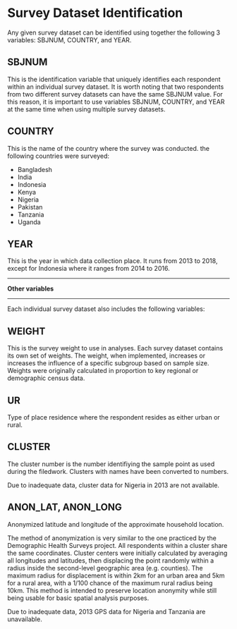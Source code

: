 # Survey Dataset Identification

Any given survey dataset can be identified using together the following 3 variables: SBJNUM, COUNTRY, and YEAR. 

## SBJNUM
This is the identification variable that uniquely identifies each respondent within an individual survey dataset.  It is worth noting that two respondents from two different survey datasets can have the same SBJNUM value. For this reason, it is important to use variables SBJNUM, COUNTRY, and YEAR at the same time when using multiple survey datasets.

## COUNTRY
This is the name of the country where the survey was conducted. the following countries were surveyed:

* Bangladesh
* India
* Indonesia
* Kenya
* Nigeria
* Pakistan
* Tanzania
* Uganda

## YEAR
This is the year in which data collection place. It runs from 2013 to 2018, except for Indonesia where it ranges from 2014 to 2016.

****
**Other variables**

****

Each individual survey dataset also includes the following variables:

## WEIGHT
This is the survey weight to use in analyses.  Each survey dataset contains its own set of weights. The weight, when implemented, increases or increases the influence of a specific subgroup based on sample size. Weights were originally calculated in proportion to key regional or demographic census data.

## UR
Type of place residence where the respondent resides as either urban or rural.

## CLUSTER
The cluster number is the number identifiying the sample point as used during the filedwork. Clusters with names have been converted to numbers.

Due to inadequate data, cluster data for Nigeria in 2013 are not available.

## ANON_LAT, ANON_LONG
Anonymized latitude and longitude of the approximate household location.

The method of anonymization is very similar to the one practiced by the Demographic Health Surveys project. All respondents within a cluster share the same coordinates. Cluster centers were initially calculated by averaging all longitudes and latitudes, then displacing the point randomly within a radius inside the second-level geographic area (e.g. counties). The maximum radius for displacement is within 2km for an urban area and 5km for a rural area, with a 1/100 chance of the maximum rural radius being 10km. This method is intended to preserve location anonymity while still being usable for basic spatial analysis purposes. 

Due to inadequate data, 2013 GPS data for Nigeria and Tanzania are unavailable.
